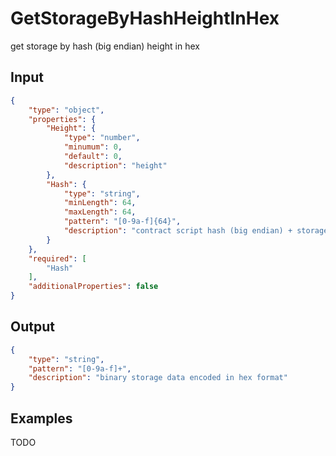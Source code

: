 # GetStorageByHashHeightInHex

get storage by hash (big endian) height in hex

## Input

```json
{
    "type": "object",
    "properties": {
        "Height": {
            "type": "number",
            "minumum": 0,
            "default": 0,
            "description": "height"
        },
        "Hash": {
            "type": "string",
            "minLength": 64,
            "maxLength": 64,
            "pattern": "[0-9a-f]{64}",
            "description": "contract script hash (big endian) + storage key"
        }
    },
    "required": [
        "Hash"
    ],
    "additionalProperties": false
}
```

## Output

```json
{
    "type": "string",
    "pattern": "[0-9a-f]+",
    "description": "binary storage data encoded in hex format"
}
```

## Examples

TODO
